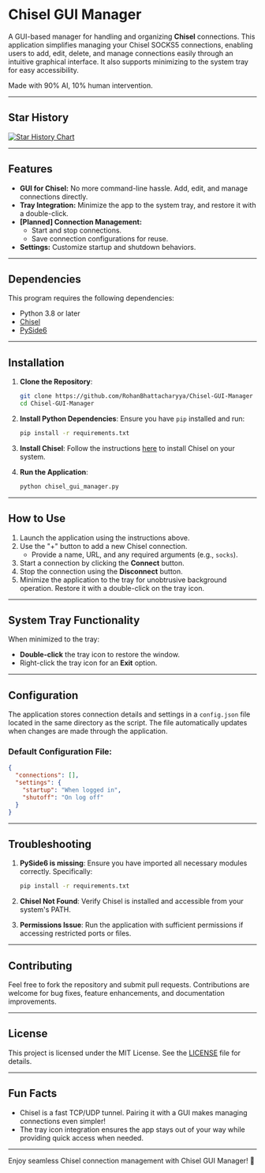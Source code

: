 # Chisel GUI Manager

A GUI-based manager for handling and organizing **Chisel** connections. This application simplifies managing your Chisel SOCKS5 connections, enabling users to add, edit, delete, and manage connections easily through an intuitive graphical interface. It also supports minimizing to the system tray for easy accessibility.

Made with 90% AI, 10% human intervention. 

---

## Star History

<a href="https://star-history.com/#RohanBhattacharyya/Chisel-GUI-Manager&Date">
 <picture>
   <source media="(prefers-color-scheme: dark)" srcset="https://api.star-history.com/svg?repos=RohanBhattacharyya/Chisel-GUI-Manager&type=Date&theme=dark" />
   <source media="(prefers-color-scheme: light)" srcset="https://api.star-history.com/svg?repos=RohanBhattacharyya/Chisel-GUI-Manager&type=Date" />
   <img alt="Star History Chart" src="https://api.star-history.com/svg?repos=RohanBhattacharyya/Chisel-GUI-Manager&type=Date" />
 </picture>
</a>

---

## Features

- **GUI for Chisel:** No more command-line hassle. Add, edit, and manage connections directly.
- **Tray Integration:** Minimize the app to the system tray, and restore it with a double-click.
- **[Planned] Connection Management:**
  - Start and stop connections.
  - Save connection configurations for reuse.
- **Settings:** Customize startup and shutdown behaviors.

---

## Dependencies

This program requires the following dependencies:

- Python 3.8 or later
- [Chisel](https://github.com/jpillora/chisel)
- [PySide6](https://pypi.org/project/PySide6/)

---

## Installation

1. **Clone the Repository**:
   ```bash
   git clone https://github.com/RohanBhattacharyya/Chisel-GUI-Manager
   cd Chisel-GUI-Manager
   ```

2. **Install Python Dependencies**:
   Ensure you have `pip` installed and run:
   ```bash
   pip install -r requirements.txt
   ```

3. **Install Chisel**:
   Follow the instructions [here](https://github.com/jpillora/chisel?tab=readme-ov-file#install) to install Chisel on your system.

4. **Run the Application**:
   ```bash
   python chisel_gui_manager.py
   ```

---

## How to Use

1. Launch the application using the instructions above.
2. Use the "+" button to add a new Chisel connection.
   - Provide a name, URL, and any required arguments (e.g., `socks`).
3. Start a connection by clicking the **Connect** button.
4. Stop the connection using the **Disconnect** button.
5. Minimize the application to the tray for unobtrusive background operation. Restore it with a double-click on the tray icon.

---

## System Tray Functionality

When minimized to the tray:
- **Double-click** the tray icon to restore the window.
- Right-click the tray icon for an **Exit** option.

---

## Configuration

The application stores connection details and settings in a `config.json` file located in the same directory as the script. The file automatically updates when changes are made through the application.

### Default Configuration File:
```json
{
  "connections": [],
  "settings": {
    "startup": "When logged in",
    "shutoff": "On log off"
  }
}
```

---

## Troubleshooting

1. **PySide6 is missing**:
   Ensure you have imported all necessary modules correctly. Specifically:
   ```bash
   pip install -r requirements.txt
   ```

2. **Chisel Not Found**:
   Verify Chisel is installed and accessible from your system's PATH.

3. **Permissions Issue**:
   Run the application with sufficient permissions if accessing restricted ports or files.

---

## Contributing

Feel free to fork the repository and submit pull requests. Contributions are welcome for bug fixes, feature enhancements, and documentation improvements.

---

## License

This project is licensed under the MIT License. See the [LICENSE](LICENSE) file for details.

---

## Fun Facts

- Chisel is a fast TCP/UDP tunnel. Pairing it with a GUI makes managing connections even simpler!
- The tray icon integration ensures the app stays out of your way while providing quick access when needed.

---

Enjoy seamless Chisel connection management with Chisel GUI Manager! 🚀

